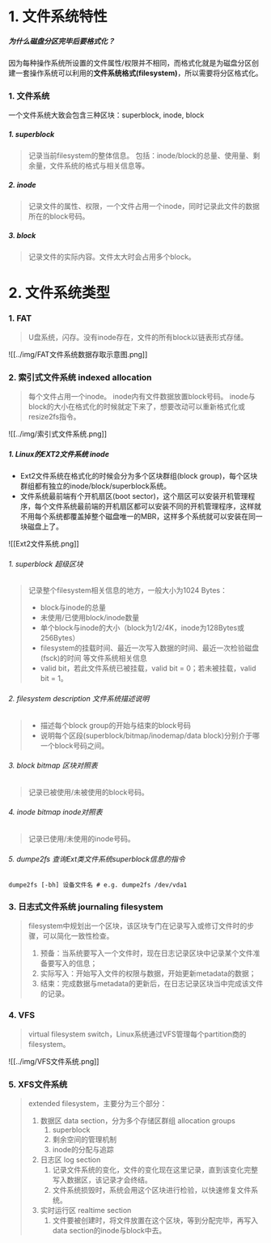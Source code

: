 # 1. 文件系统特性
##### 为什么磁盘分区完毕后要格式化？
因为每种操作系统所设置的文件属性/权限并不相同，而格式化就是为磁盘分区创建一套操作系统可以利用的**文件系统格式(filesystem)**，所以需要将分区格式化。

### 1. 文件系统
一个文件系统大致会包含三种区块：superblock, inode, block
##### 1. superblock
> 记录当前filesystem的整体信息。
> 包括：inode/block的总量、使用量、剩余量，文件系统的格式与相关信息等。

##### 2. inode
> 记录文件的属性、权限，一个文件占用一个inode，同时记录此文件的数据所在的block号码。

##### 3. block
> 记录文件的实际内容。文件太大时会占用多个block。

# 2. 文件系统类型
### 1. FAT
> U盘系统，闪存。没有inode存在，文件的所有block以链表形式存储。

![[../img/FAT文件系统数据存取示意图.png]]

### 2. 索引式文件系统 indexed allocation
> 每个文件占用一个inode。
> inode内有文件数据放置block号码。
> inode与block的大小在格式化的时候就定下来了，想要改动可以重新格式化或resize2fs指令。

![[../img/索引式文件系统.png]]

##### 1. Linux的EXT2文件系统 inode
- Ext2文件系统在格式化的时候会分为多个区块群组(block group)，每个区块群组都有独立的inode/block/superblock系统。
- 文件系统最前端有个开机扇区(boot sector)，这个扇区可以安装开机管理程序，每个文件系统最前端的开机扇区都可以安装不同的开机管理程序，这样就不用每个系统都覆盖掉整个磁盘唯一的MBR，这样多个系统就可以安装在同一块磁盘上了。

![[Ext2文件系统.png]]

###### 1. superblock 超级区块
> 记录整个filesystem相关信息的地方，一般大小为1024 Bytes：
> 	- block与inode的总量
> 	- 未使用/已使用block/inode数量
> 	- 单个block与inode的大小（block为1/2/4K，inode为128Bytes或256Bytes）
> 	- filesystem的挂载时间、最近一次写入数据的时间、最近一次检验磁盘(fsck)的时间 等文件系统相关信息
> 	- valid bit，若此文件系统已被挂载，valid bit = 0；若未被挂载，valid bit = 1。

###### 2. filesystem description 文件系统描述说明
> - 描述每个block group的开始与结束的block号码
> - 说明每个区段(superblock/bitmap/inodemap/data block)分别介于哪一个block号码之间。

###### 3. block bitmap 区块对照表
> 记录已被使用/未被使用的block号码。

###### 4. inode bitmap inode对照表
> 记录已使用/未使用的inode号码。

###### 5. dumpe2fs 查询Ext类文件系统superblock信息的指令
```shell
dumpe2fs [-bh] 设备文件名 # e.g. dumpe2fs /dev/vda1
```

### 3. 日志式文件系统 journaling filesystem
> filesystem中规划出一个区块，该区块专门在记录写入或修订文件时的步骤，可以简化一致性检查。
> 	1. 预备：当系统要写入一个文件时，现在日志记录区块中记录某个文件准备要写入的信息；
> 	2. 实际写入：开始写入文件的权限与数据，开始更新metadata的数据；
> 	3. 结束：完成数据与metadata的更新后，在日志记录区块当中完成该文件的记录。


### 4. VFS
> virtual filesystem switch，Linux系统通过VFS管理每个partition商的filesystem。

![[../img/VFS文件系统.png]]

### 5. XFS文件系统
> extended filesystem，主要分为三个部分：
> 	1. 数据区 data section，分为多个存储区群组 allocation groups
> 		1. superblock
> 		2. 剩余空间的管理机制
> 		3. inode的分配与追踪
> 	2. 日志区 log section
> 		1. 记录文件系统的变化，文件的变化现在这里记录，直到该变化完整写入数据区，该记录才会终结。
> 		2. 文件系统损毁时，系统会用这个区块进行检验，以快速修复文件系统。
> 	3. 实时运行区 realtime section
> 		1. 文件要被创建时，将文件放置在这个区块，等到分配完毕，再写入data section的inode与block中去。